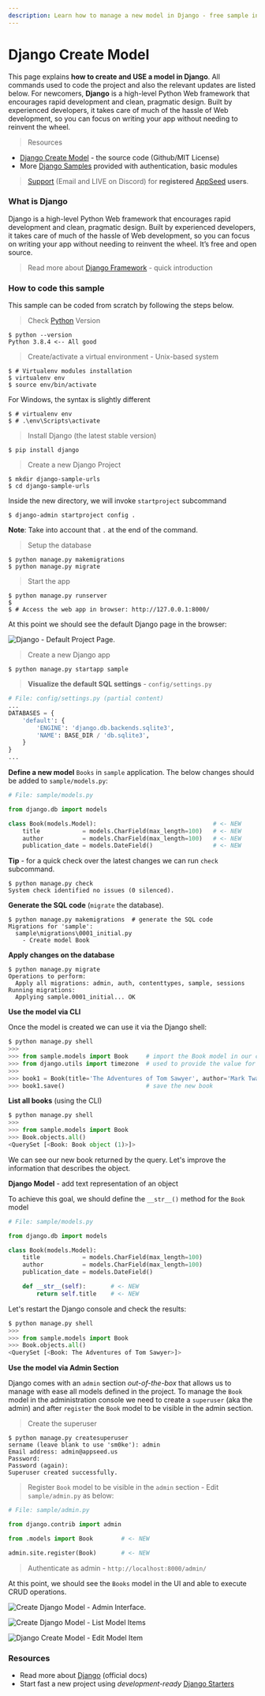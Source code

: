 ```yaml
---
description: Learn how to manage a new model in Django - free sample included.
---
```


# Django Create Model

This page explains **how to create and USE a model in Django**. All commands used to code the project and also the relevant updates are listed below. For newcomers, **Django** is a high-level Python Web framework that encourages rapid development and clean, pragmatic design. Built by experienced developers, it takes care of much of the hassle of Web development, so you can focus on writing your app without needing to reinvent the wheel. 

> Resources

* [Django Create Model](https://github.com/app-generator/django-create-model) - the source code \(Github/MIT License\)
* More [Django Samples](https://appseed.us/admin-dashboards/django) provided with authentication, basic modules

> [Support](https://appseed.us/support) \(Email and LIVE on Discord\) for **registered** [AppSeed](https://appseed.us/) **users**.



### What is Django

Django is a high-level Python Web framework that encourages rapid development and clean, pragmatic design. Built by experienced developers, it takes care of much of the hassle of Web development, so you can focus on writing your app without needing to reinvent the wheel. It’s free and open source.

> Read more about [Django Framework](../../content/what-is/django.md) - quick introduction



### How to code this sample

This sample can be coded from scratch by following the steps below.  

> Check [Python](../../content/what-is/python.md) Version

```text
$ python --version
Python 3.8.4 <-- All good
```

> Create/activate a virtual environment - Unix-based system

```text
$ # Virtualenv modules installation
$ virtualenv env
$ source env/bin/activate  
```

For Windows, the syntax is slightly different

```text
$ # virtualenv env
$ # .\env\Scripts\activate
```

> Install Django \(the latest stable version\)

```text
$ pip install django
```

> Create a new Django Project

```text
$ mkdir django-sample-urls
$ cd django-sample-urls
```

 Inside the new directory, we will invoke `startproject` subcommand

```text
$ django-admin startproject config .
```

**Note**: Take into account that `.` at the end of the command.

> Setup the database

```text
$ python manage.py makemigrations
$ python manage.py migrate
```

> Start the app

```text
$ python manage.py runserver 
$
$ # Access the web app in browser: http://127.0.0.1:8000/
```

At this point we should see the default Django page in the browser: 

![Django - Default Project Page.](../../.gitbook/assets/django-framework-cover.jpg)

> Create a new Django app

```text
$ python manage.py startapp sample
```

> **Visualize the default SQL settings** - `config/settings.py`

```python
# File: config/settings.py (partial content)
...
DATABASES = {
    'default': {
        'ENGINE': 'django.db.backends.sqlite3',
        'NAME': BASE_DIR / 'db.sqlite3',
    }
}
... 
```

**Define a new model** `Books` in `sample` application. The below changes should be added to `sample/models.py`:

```python
# File: sample/models.py

from django.db import models                       

class Book(models.Model):                                 # <- NEW
    title            = models.CharField(max_length=100)   # <- NEW 
    author           = models.CharField(max_length=100)   # <- NEW
    publication_date = models.DateField()                 # <- NEW 

```

 **Tip** - for a quick check over the latest changes we can run `check` subcommand.

```text
$ python manage.py check
System check identified no issues (0 silenced).  
```

 **Generate the SQL code** \(`migrate` the database\).

```text
$ python manage.py makemigrations  # generate the SQL code
Migrations for 'sample':
  sample\migrations\0001_initial.py
    - Create model Book 
```

**Apply changes on the database**

```text
$ python manage.py migrate
Operations to perform:
  Apply all migrations: admin, auth, contenttypes, sample, sessions
Running migrations:
  Applying sample.0001_initial... OK 
```

**Use the model via CLI**

Once the model is created we can use it via the Django shell:

```python
$ python manage.py shell
>>> 
>>> from sample.models import Book     # import the Book model in our context
>>> from django.utils import timezone  # used to provide the value for publication_date
>>>
>>> book1 = Book(title='The Adventures of Tom Sawyer', author='Mark Twain', publication_date=timezone.now() )
>>> book1.save()                       # save the new book

```

 **List all books** \(using the CLI\)

```python
$ python manage.py shell
>>> 
>>> from sample.models import Book
>>> Book.objects.all()
<QuerySet [<Book: Book object (1)>]>
```

We can see our new book returned by the query. Let's improve the information that describes the object.

**Django Model** - add text representation of an object

To achieve this goal, we should define the `__str__()` method for the `Book` model

```python
# File: sample/models.py

from django.db import models                       

class Book(models.Model): 
    title            = models.CharField(max_length=100) 
    author           = models.CharField(max_length=100)
    publication_date = models.DateField() 

    def __str__(self):       # <- NEW
        return self.title    # <- NEW

```

Let's restart the Django console and check the results:

```python
$ python manage.py shell
>>> 
>>> from sample.models import Book
>>> Book.objects.all()
<QuerySet [<Book: The Adventures of Tom Sawyer>]>

```

**Use the model via Admin Section**

Django comes with an `admin` section _out-of-the-box_ that allows us to manage with ease all models defined in the project. To manage the `Book` model in the administration console we need to create a `superuser` \(aka the admin\) and after `register` the `Book` model to be visible in the admin section.

> Create the superuser

```text
$ python manage.py createsuperuser
sername (leave blank to use 'sm0ke'): admin
Email address: admin@appseed.us
Password: 
Password (again):
Superuser created successfully. 
```

> Register `Book` model to be visible in the `admin` section - Edit `sample/admin.py` as below:

```python
# File: sample/admin.py

from django.contrib import admin

from .models import Book        # <- NEW

admin.site.register(Book)       # <- NEW 
```

> Authenticate as admin - `http://localhost:8000/admin/`

At this point, we should see the `Books` model in the UI and able to execute CRUD operations.

![Create Django Model - Admin Interface.](../../.gitbook/assets/image%20%285%29.png)

![Create Django Model - List Model Items](../../.gitbook/assets/image%20%287%29.png)

![Django Create Model - Edit Model Item](../../.gitbook/assets/image%20%286%29.png)



### Resources

* Read more about [Django](https://www.djangoproject.com/) \(official docs\)
* Start fast a new project using _development-ready_ [Django Starters](https://appseed.us/admin-dashboards/django) 

